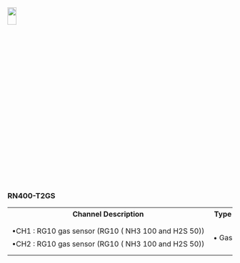 <img src="https://github.com/user-attachments/assets/771264bf-60dc-46db-bd62-2f0d790b0e11" width="20%" height="10%">
<body>
    <h3>RN400-T2GS</h3>
    <table>
        <tr>
            <th>Channel Description</th>
            <th>Type</th>
        </tr>
        <tr>
            <td style="white-space: nowrap; padding: 10px; line-height: 1.8;">
                •CH1 : RG10 gas sensor (RG10 ( NH3 100 and H2S 50))<br>
		•CH2 : RG10 gas sensor (RG10 ( NH3 100 and H2S 50))	
            </td>
            <td style="white-space: nowrap; padding: 10px; line-height: 1.8;">
                • Gas<br>
            </td>
        </tr>
    </table>
</body>